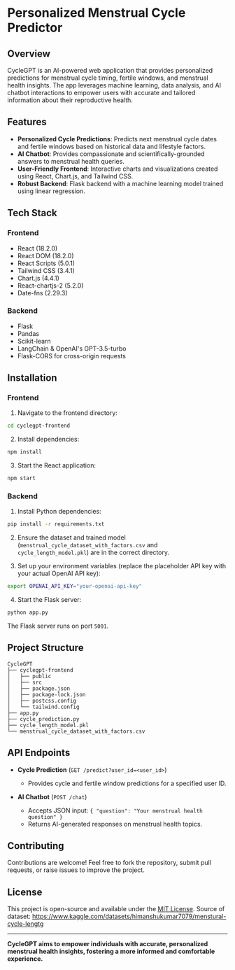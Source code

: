 # Personalized Menstrual Cycle Predictor

## Overview
CycleGPT is an AI-powered web application that provides personalized predictions for menstrual cycle timing, fertile windows, and menstrual health insights. The app leverages machine learning, data analysis, and AI chatbot interactions to empower users with accurate and tailored information about their reproductive health.

## Features
- **Personalized Cycle Predictions**: Predicts next menstrual cycle dates and fertile windows based on historical data and lifestyle factors.
- **AI Chatbot**: Provides compassionate and scientifically-grounded answers to menstrual health queries.
- **User-Friendly Frontend**: Interactive charts and visualizations created using React, Chart.js, and Tailwind CSS.
- **Robust Backend**: Flask backend with a machine learning model trained using linear regression.

## Tech Stack

### Frontend
- React (18.2.0)
- React DOM (18.2.0)
- React Scripts (5.0.1)
- Tailwind CSS (3.4.1)
- Chart.js (4.4.1)
- React-chartjs-2 (5.2.0)
- Date-fns (2.29.3)

### Backend
- Flask
- Pandas
- Scikit-learn
- LangChain & OpenAI's GPT-3.5-turbo
- Flask-CORS for cross-origin requests

## Installation

### Frontend

1. Navigate to the frontend directory:
```bash
cd cyclegpt-frontend
```

2. Install dependencies:
```bash
npm install
```

3. Start the React application:
```bash
npm start
```

### Backend

1. Install Python dependencies:
```bash
pip install -r requirements.txt
```

2. Ensure the dataset and trained model (`menstrual_cycle_dataset_with_factors.csv` and `cycle_length_model.pkl`) are in the correct directory.

3. Set up your environment variables (replace the placeholder API key with your actual OpenAI API key):
```bash
export OPENAI_API_KEY="your-openai-api-key"
```

4. Start the Flask server:
```bash
python app.py
```

The Flask server runs on port `5001`.

## Project Structure
```
CycleGPT
├── cyclegpt-frontend
│   ├── public
│   ├── src
│   ├── package.json
│   ├── package-lock.json
│   ├── postcss.config
│   └── tailwind.config
├── app.py
├── cycle_prediction.py
├── cycle_length_model.pkl
└── menstrual_cycle_dataset_with_factors.csv
```

## API Endpoints
- **Cycle Prediction** (`GET /predict?user_id=<user_id>`)
  - Provides cycle and fertile window predictions for a specified user ID.

- **AI Chatbot** (`POST /chat`)
  - Accepts JSON input: `{ "question": "Your menstrual health question" }`
  - Returns AI-generated responses on menstrual health topics.

## Contributing
Contributions are welcome! Feel free to fork the repository, submit pull requests, or raise issues to improve the project.

## License
This project is open-source and available under the [MIT License](LICENSE).
Source of dataset: https://www.kaggle.com/datasets/himanshukumar7079/menstural-cycle-lengtg 

---

**CycleGPT aims to empower individuals with accurate, personalized menstrual health insights, fostering a more informed and comfortable experience.**
